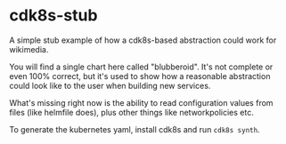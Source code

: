 # cdk8s-stub
A simple stub example of how a cdk8s-based abstraction could work for wikimedia.

You will find a single chart here called "blubberoid". It's not complete or even 100% correct,
but it's used to show how a reasonable abstraction could look like to the user when building new services.

What's missing right now is the ability to read configuration values from files (like helmfile does), plus other 
things like networkpolicies etc.

To generate the kubernetes yaml, install cdk8s and run `cdk8s synth`.